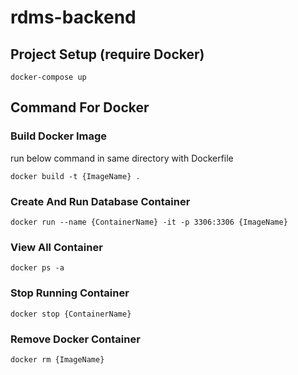 # rdms-backend
## Project Setup (require Docker)
```
docker-compose up
```

## Command For Docker
### Build Docker Image 
run below command in same directory with Dockerfile
```
docker build -t {ImageName} .
```

### Create And Run Database Container
```
docker run --name {ContainerName} -it -p 3306:3306 {ImageName}
```

### View All Container
```
docker ps -a
```

### Stop Running Container
```
docker stop {ContainerName}
```

### Remove Docker Container
```
docker rm {ImageName}
```